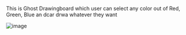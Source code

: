 This is Ghost Drawingboard which user can select any color out of Red, Green, Blue an dcar drwa whatever they want 


![image](https://github.com/SubbaReddyAV/subbareddy_DILTest/assets/57700616/e8ef8519-06ca-4686-935d-cbfc2ae0cf61)
